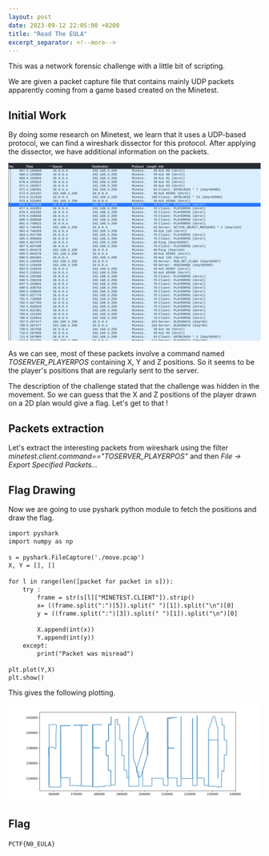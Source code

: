 ```yaml
---
layout: post
date: 2023-09-12 22:05:00 +0200
title: "Read The EULA"
excerpt_separator: <!--more-->
---
```


This was a network forensic challenge with a little bit of scripting.

<!--more-->

We are given a packet capture file that contains mainly UDP packets apparently coming from a game based created on the Minetest.

## Initial Work

By doing some research on Minetest, we learn that it uses a UDP-based protocol, we can find a wireshark dissector for this protocol. After applying the dissector, we have additional information on the packets.


![](/assets/pctf/read-the-eula-1.png)

As we can see, most of these packets involve a command named *TOSERVER_PLAYERPOS* containing X, Y and Z positions. So it seems to be the player's positions that are regularly sent to the server.

The description of the challenge stated that the challenge was hidden in the movement. So we can guess that the X and Z positions of the player drawn on a 2D plan would give a flag. Let's get to that !

## Packets extraction

Let's extract the interesting packets from wireshark using the filter *minetest.client.command=="TOSERVER_PLAYERPOS"* and then *File -> Export Specified Packets...*

## Flag Drawing

Now we are going to use pyshark python module to fetch the positions and draw the flag.

```import matplotlib.pyplot as plt
import pyshark
import numpy as np

s = pyshark.FileCapture('./move.pcap')
X, Y = [], []

for l in range(len([packet for packet in s])):
    try :
        frame = str(s[l]["MINETEST.CLIENT"]).strip()
        x= ((frame.split(":")[5]).split(" ")[1]).split("\n")[0]
        y = ((frame.split(":")[3]).split(" ")[1]).split("\n")[0]

        X.append(int(x))
        Y.append(int(y))
    except:
        print("Packet was misread")

plt.plot(Y,X)
plt.show()
```
This gives the following plotting.

![](/assets/pctf/read-the-eula-2.png)

## Flag

`PCTF{N0_EULA}`